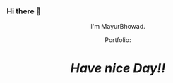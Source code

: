 ### Hi there 👋

<p align='center'>
I'm MayurBhowad.
</p>
<p align='center'>Portfolio: </p>

<h1 align='center'><i>Have nice Day!!</i></h1>

<!--
**MayurBhowad/MayurBhowad** is a ✨ _special_ ✨ repository because its `README.md` (this file) appears on your GitHub profile.

Here are some ideas to get you started:

- 🔭 I’m currently working on ...
- 🌱 I’m currently learning ...
- 👯 I’m looking to collaborate on ...
- 🤔 I’m looking for help with ...
- 💬 Ask me about ...
- 📫 How to reach me: ...
- 😄 Pronouns: ...
- ⚡ Fun fact: ...
-->
